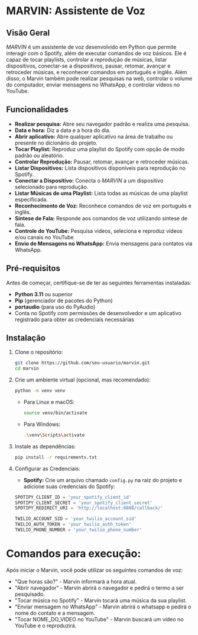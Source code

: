 # MARVIN: Assistente de Voz

## Visão Geral

*MARVIN* é um assistente de voz desenvolvido em Python que permite interagir com o Spotify, além de executar comandos de voz básicos. Ele é capaz de tocar playlists, controlar a reprodução de músicas, listar dispositivos, conectar-se a dispositivos, pausar, retomar, avançar e retroceder músicas, e reconhecer comandos em português e inglês. Além disso, o Marvin também pode realizar pesquisas na web, controlar o volume do computador, enviar mensagens no WhatsApp, e controlar vídeos no YouTube.

## Funcionalidades

- **Realizar pesquisa:** Abre seu navegador padrão e realiza uma pesquisa.
- **Data e hora:** Diz a data e a hora do dia.
- **Abrir aplicativo:** Abre qualquer aplicativo na área de trabalho ou presente no dicionário do projeto.
- **Tocar Playlist:** Reproduz uma playlist do Spotify com opção de modo padrão ou aleatório.
- **Controlar Reprodução:** Pausar, retomar, avançar e retroceder músicas.
- **Listar Dispositivos:** Lista dispositivos disponíveis para reprodução no Spotify.
- **Conectar a Dispositivo:** Conecta o *MARVIN* a um dispositivo selecionado para reprodução.
- **Listar Músicas de uma Playlist:** Lista todas as músicas de uma playlist especificada.
- **Reconhecimento de Voz:** Reconhece comandos de voz em português e inglês.
- **Síntese de Fala:** Responde aos comandos de voz utilizando síntese de fala.
- **Controle do YouTube:** Pesquisa vídeos, seleciona e reproduz vídeos e/ou canais no YouTube
- **Envio de Mensagens no WhatsApp:** Envia mensagens para contatos via WhatsApp.

## Pré-requisitos

Antes de começar, certifique-se de ter as seguintes ferramentas instaladas:

- **Python 3.11** ou superior
- **Pip** (gerenciador de pacotes do Python)
- **portaudio** (para uso do PyAudio)
- Conta no Spotify com permissões de desenvolvedor e um aplicativo registrado para obter as credenciais necessárias

## Instalação

1. Clone o repositório:

    ```bash
    git clone https://github.com/seu-usuario/marvin.git
    cd marvin
    ```

2. Crie um ambiente virtual (opcional, mas recomendado):

    ```bash
    python -m venv venv
    ```

    - Para Linux e macOS:

        ```bash
        source venv/bin/activate
        ```

    - Para Windows:

        ```bash
        .\venv\Scripts\activate
        ```

3. Instale as dependências:

    ```bash
    pip install -r requirements.txt
    ```

4. Configurar as Credenciais:

    - **Spotify:** Crie um arquivo chamado `config.py` na raiz do projeto e adicione suas credenciais do Spotify:

    ```python
    SPOTIPY_CLIENT_ID = 'your_spotify_client_id'
    SPOTIPY_CLIENT_SECRET = 'your_spotify_client_secret'
    SPOTIPY_REDIRECT_URI = 'http://localhost:8888/callback/'
    ```

    ```python
    TWILIO_ACCOUNT_SID = 'your_twilio_account_sid'
    TWILIO_AUTH_TOKEN = 'your_twilio_auth_token'
    TWILIO_PHONE_NUMBER = 'your_twilio_phone_number'
    ```

# Comandos para execução:
Após iniciar o Marvin, você pode utilizar os seguintes comandos de voz:

- "Que horas são?" - Marvin informará a hora atual.
- "Abrir navegador" - Marvin abrirá o navegador e pedirá o termo a ser pesquisado.
- "Tocar música no Spotify" - Marvin tocará uma música da sua playlist.
- "Enviar mensagem no WhatsApp" - Marvin abrirá o whatsapp e pedirá o nome do contato e a mensagem.
- "Tocar NOME_DO_VIDEO no YouTube" - Marvin buscará um vídeo no YouTube e o reproduzirá.
